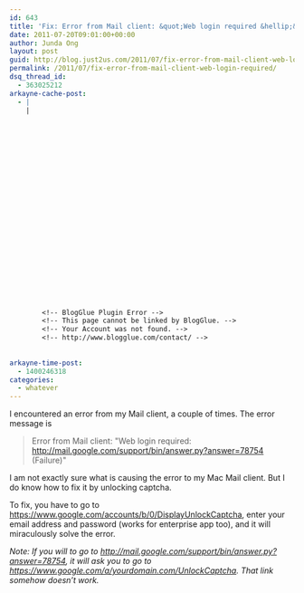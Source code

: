 ```yaml
---
id: 643
title: 'Fix: Error from Mail client: &quot;Web login required &hellip;&rdquo;'
date: 2011-07-20T09:01:00+00:00
author: Junda Ong
layout: post
guid: http://blog.just2us.com/2011/07/fix-error-from-mail-client-web-login-required/
permalink: /2011/07/fix-error-from-mail-client-web-login-required/
dsq_thread_id:
  - 363025212
arkayne-cache-post:
  - |
    |
        
        
        
        
        
        
        
        
        
        
        
        
        
        
        
        
        
        
        
        
        
        
        
        <!-- BlogGlue Plugin Error -->
        <!-- This page cannot be linked by BlogGlue. -->
        <!-- Your Account was not found. -->
        <!-- http://www.blogglue.com/contact/ -->
        
        
arkayne-time-post:
  - 1400246318
categories:
  - whatever
---
```

I encountered an error from my Mail client, a couple of times. The error message is

> Error from Mail client: "Web login required: <a href="http://mail.google.com/support/bin/answer.py?answer=78754" onclick="__gaTracker('send', 'event', 'outbound-article', 'http://mail.google.com/support/bin/answer.py?answer=78754', 'http://mail.google.com/support/bin/answer.py?answer=78754');">http://mail.google.com/support/bin/answer.py?answer=78754</a> (Failure)"

I am not exactly sure what is causing the error to my Mac Mail client. But I do know how to fix it by unlocking captcha.

To fix, you have to go to <a href="https://www.google.com/accounts/b/0/DisplayUnlockCaptcha" onclick="__gaTracker('send', 'event', 'outbound-article', 'https://www.google.com/accounts/b/0/DisplayUnlockCaptcha', 'https://www.google.com/accounts/b/0/DisplayUnlockCaptcha');">https://www.google.com/accounts/b/0/DisplayUnlockCaptcha</a>, enter your email address and password (works for enterprise app too), and it will miraculously solve the error.

_Note: If you will to go to_ <a href="http://mail.google.com/support/bin/answer.py?answer=78754" onclick="__gaTracker('send', 'event', 'outbound-article', 'http://mail.google.com/support/bin/answer.py?answer=78754', 'http://mail.google.com/support/bin/answer.py?answer=78754');"><em>http://mail.google.com/support/bin/answer.py?answer=78754</em></a>_, it will ask you to go to_ <a href="https://www.google.com/a/yourdomain.com/UnlockCaptcha" onclick="__gaTracker('send', 'event', 'outbound-article', 'https://www.google.com/a/yourdomain.com/UnlockCaptcha', 'https://www.google.com/a/yourdomain.com/UnlockCaptcha');"><em>https://www.google.com/a/yourdomain.com/UnlockCaptcha</em></a>_. That link somehow doesn&#8217;t work._

<div style="font-size:0px;height:0px;line-height:0px;margin:0;padding:0;clear:both">
</div>